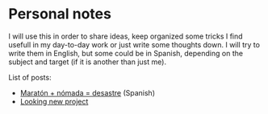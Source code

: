 # Personal notes

I will use this in order to share ideas, keep organized some tricks I find usefull in my day-to-day work or just write some thoughts down. 
I will try to write them in English, but some could be in Spanish, depending on the subject and target (if it is another than just me).

List of posts:

* [Maratón + nómada = desastre](posts/maraton_fallida.md) (Spanish)
* [Looking new project](posts/looking_new_project.md)

